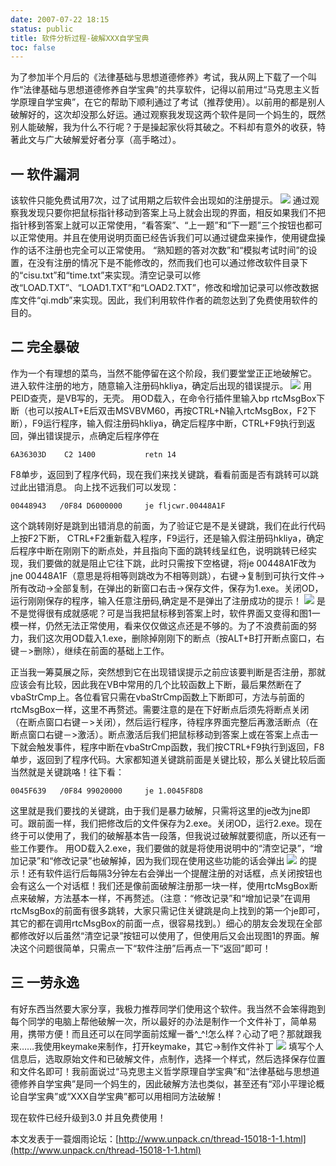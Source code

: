 ```yaml
---
date: 2007-07-22 18:15
status: public
title: 软件分析过程-破解XXX自学宝典
toc: false
---
```


为了参加半个月后的《法律基础与思想道德修养》考试，我从网上下载了一个叫作“法律基础与思想道德修养自学宝典”的共享软件，记得以前用过“马克思主义哲学原理自学宝典”，在它的帮助下顺利通过了考试（推荐使用）。以前用的都是别人破解好的，这次却没那么好运。通过观察我发现这两个软件是同一个妈生的，既然别人能破解，我为什么不行呢？于是操起家伙将其破之。不料却有意外的收获，特著此文与广大破解爱好者分享（高手略过）。

## 一 软件漏洞
该软件只能免费试用7次，过了试用期之后软件会出现如的注册提示。
![](~/20070722_16473bc4e7aaacc274d3kwysCpspBF2Z.jpg)
通过观察我发现只要你把鼠标指针移动到答案上马上就会出现的界面，相反如果我们不把指针移到答案上就可以正常使用，“看答案”、“上一题”和“下一题”三个按钮也都可以正常使用。并且在使用说明页面已经告诉我们可以通过键盘来操作，使用键盘操作的话不注册也完全可以正常使用。
“熟知题的答对次数”和“模拟考试时间”的设置，在没有注册的情况下是不能修改的，然而我们也可以通过修改软件目录下的“cisu.txt”和“time.txt”来实现。清空记录可以修改“LOAD.TXT”、“LOAD1.TXT”和“LOAD2.TXT”，修改和增加记录可以修改数据库文件“qi.mdb”来实现。因此，我们利用软件作者的疏忽达到了免费使用软件的目的。

## 二 完全暴破
作为一个有理想的菜鸟，当然不能停留在这个阶段，我们要堂堂正正地破解它。
进入软件注册的地方，随意输入注册码hkliya，确定后出现的错误提示。
![](~/20070722_6c27aa5b4c4f0e9c2ce0RCCG2o3eM8Tu.jpg)
用PEID查壳，是VB写的，无壳。
用OD载入，在命令行插件里输入bp rtcMsgBox下断（也可以按ALT+E后双击MSVBVM60，再按CTRL+N输入rtcMsgBox，F2下断），F9运行程序，输入假注册码hkliya，确定后程序中断，CTRL+F9执行到返回，弹出错误提示，点确定后程序停在
```
6A36303D    C2 1400           retn 14
```
F8单步，返回到了程序代码，现在我们来找关键跳，看看前面是否有跳转可以跳过此出错消息。
向上找不远我们可以发现：
```
00448943   /0F84 D6000000     je fljcwr.00448A1F
```
这个跳转刚好是跳到出错消息的前面，为了验证它是不是关键跳，我们在此行代码上按F2下断，
CTRL+F2重新载入程序，F9运行，还是输入假注册码hkliya，确定后程序中断在刚刚下的断点处，并且指向下面的跳转线呈红色，说明跳转已经实现，我们要做的就是阻止它往下跳，此时只需按下空格键，将je 00448A1F改为jne 00448A1F（意思是将相等则跳改为不相等则跳），右键->复制到可执行文件->所有改动->全部复制，在弹出的新窗口右击->保存文件，保存为1.exe。关闭OD，运行刚刚保存的程序，输入任意注册码,确定是不是弹出了注册成功的提示！
![](~/20070722_1c534fe5c7db1ca01827Cy84KPddolaj.jpg)
是不是觉得很有成就感呢？可是当我把鼠标移到答案上时，软件界面又变得和图1一模一样，仍然无法正常使用，看来仅仅做这点还是不够的。为了不浪费前面的努力，我们这次用OD载入1.exe，删除掉刚刚下的断点（按ALT+B打开断点窗口，右键－>删除），继续在前面的基础上工作。

正当我一筹莫展之际，突然想到它在出现错误提示之前应该要判断是否注册，那就应该会有比较，因此我在VB中常用的几个比较函数上下断，最后果然断在了vbaStrCmp上。各位看官只需在vbaStrCmp函数上下断即可，方法与前面的rtcMsgBox一样，这里不再赘述。需要注意的是在下好断点后须先将断点关闭（在断点窗口右键－>关闭），然后运行程序，待程序界面完整后再激活断点（在断点窗口右键－>激活）。断点激活后我们把鼠标移动到答案上或在答案上点击一下就会触发事件，程序中断在vbaStrCmp函数，我们按CTRL+F9执行到返回，F8单步，返回到了程序代码。大家都知道关键跳前面是关键比较，那么关键比较后面当然就是关键跳咯！往下看：
```
0045F639   /0F84 99020000     je 1.0045F8D8
```
这里就是我们要找的关键跳，由于我们是暴力破解，只需将这里的je改为jne即可。跟前面一样，我们把修改后的文件保存为2.exe。关闭OD，运行2.exe。现在终于可以使用了，我们的破解基本告一段落，但我说过破解就要彻底，所以还有一些工作要作。
用OD载入2.exe，我们要做的就是将使用说明中的“清空记录”，“增加记录”和“修改记录”也破解掉，因为我们现在使用这些功能的话会弹出
![](~/20070722_ba04b6035ccc0d041271iwuodxuDiSTz.jpg)
的提示！还有软件运行后每隔3分钟左右会弹出一个提醒注册的对话框，点关闭按钮也会有这么一个对话框！我们还是像前面破解注册那一块一样，使用rtcMsgBox断点来破解，方法基本一样，不再赘述。（注意：“修改记录”和“增加记录”在调用rtcMsgBox的前面有很多跳转，大家只需记住关键跳是向上找到的第一个je即可，其它的都在调用rtcMsgBox的前面一点，很容易找到。）细心的朋友会发现在全部都修改好以后虽然“清空记录”按钮可以使用了，但使用后又会出现图1的界面。解决这个问题很简单，只需点一下“软件注册”后再点一下“返回”即可！

## 三 一劳永逸
有好东西当然要大家分享，我极力推荐同学们使用这个软件。我当然不会笨得跑到每个同学的电脑上帮他破解一次，所以最好的办法是制作一个文件补丁，简单易用，携带方便！而且还可以在同学面前炫耀一番^_^!怎么样？心动了吧？那就跟我来……我使用keymake来制作，打开keymake，其它->制作文件补丁
![](~/20070722_2ed935b9a631e6d85f2fVC5434YIf9rz.jpg)
填写个人信息后，选取原始文件和已破解文件，点制作，选择一个样式，然后选择保存位置和文件名即可！我前面说过“马克思主义哲学原理自学宝典”和“法律基础与思想道德修养自学宝典”是同一个妈生的，因此破解方法也类似，甚至还有“邓小平理论概论自学宝典”或“XXX自学宝典”都可以用相同方法破解！

现在软件已经升级到3.0 并且免费使用！

本文发表于一蓑烟雨论坛：[http://www.unpack.cn/thread-15018-1-1.html](http://www.unpack.cn/thread-15018-1-1.html)
